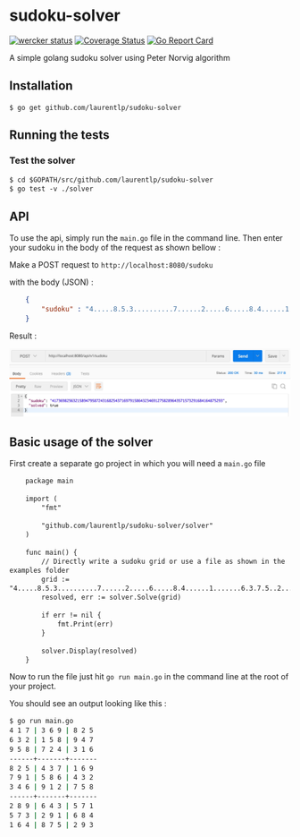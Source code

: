 # sudoku-solver

[![wercker status](https://app.wercker.com/status/3ee8307fdb3876b6c0f7a504caf5daef/s/master "wercker status")](https://app.wercker.com/project/byKey/3ee8307fdb3876b6c0f7a504caf5daef)
[![Coverage Status](https://coveralls.io/repos/github/laurentlp/sudoku-solver/badge.svg)](https://coveralls.io/github/laurentlp/sudoku-solver)
[![Go Report Card](https://goreportcard.com/badge/github.com/laurentlp/sudoku-solver)](https://goreportcard.com/report/github.com/laurentlp/sudoku-solver)

A simple golang sudoku solver using Peter Norvig algorithm

## Installation

```shell
$ go get github.com/laurentlp/sudoku-solver
```

## Running the tests

### Test the solver

```shell
$ cd $GOPATH/src/github.com/laurentlp/sudoku-solver
$ go test -v ./solver
```

## API

To use the api, simply run the `main.go` file in the command line.
Then enter your sudoku in the body of the request as shown bellow :

Make a POST request to `http://localhost:8080/sudoku`

with the body (JSON) :

```json
    {
        "sudoku" : "4.....8.5.3..........7......2.....6.....8.4......1.......6.3.7.5..2.....1.4......"
    }
```

Result :

![solved.jpg from the examples folder](https://raw.githubusercontent.com/laurentlp/sudoku-solver/master/examples/solved.jpeg)

## Basic usage of the solver

First create a separate go project in which you will need a `main.go` file

```golang
    package main

    import (
        "fmt"

        "github.com/laurentlp/sudoku-solver/solver"
    )

    func main() {
        // Directly write a sudoku grid or use a file as shown in the examples folder
        grid := "4.....8.5.3..........7......2.....6.....8.4......1.......6.3.7.5..2.....1.4......"
        resolved, err := solver.Solve(grid)

        if err != nil {
            fmt.Print(err)
        }

        solver.Display(resolved)
    }
```

Now to run the file just hit `go run main.go` in the command line at the root of your project.

You should see an output looking like this :

```bash
$ go run main.go
4 1 7 | 3 6 9 | 8 2 5
6 3 2 | 1 5 8 | 9 4 7
9 5 8 | 7 2 4 | 3 1 6
------+-------+-------
8 2 5 | 4 3 7 | 1 6 9
7 9 1 | 5 8 6 | 4 3 2
3 4 6 | 9 1 2 | 7 5 8
------+-------+-------
2 8 9 | 6 4 3 | 5 7 1
5 7 3 | 2 9 1 | 6 8 4
1 6 4 | 8 7 5 | 2 9 3
```